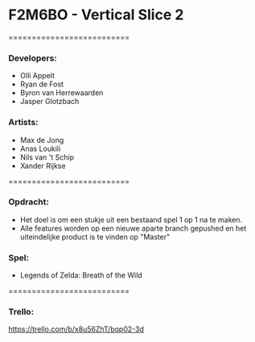 # F2M6BO - Vertical Slice 2
==========================
### Developers:

* Olli Appelt
* Ryan de Fost
* Byron van Herrewaarden
* Jasper Glotzbach

### Artists:

* Max de Jong
* Anas Loukili
* Nils van 't Schip
* Xander Rijkse

==========================
### Opdracht:
* Het doel is om een stukje uit een bestaand spel 1 op 1 na te maken. 
* Alle features worden op een nieuwe aparte branch gepushed en het uiteindelijke product is te vinden op "Master"

### Spel:
* Legends of Zelda: Breath of the Wild

==========================
### Trello:
https://trello.com/b/x8u56ZhT/bop02-3d

